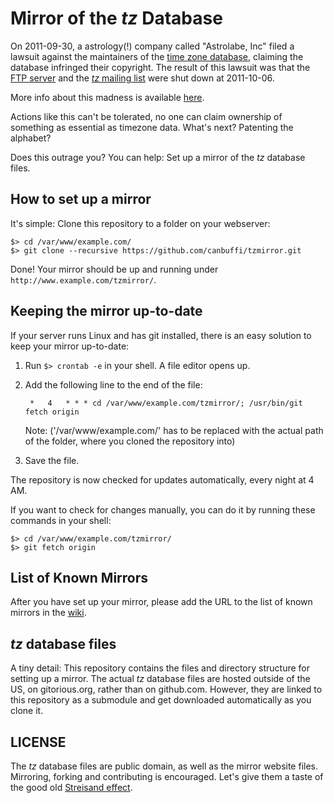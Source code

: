 Mirror of the *tz* Database
===============================================

On 2011-09-30, a astrology(!) company called "Astrolabe, Inc" filed a lawsuit against the maintainers of the [time zone database](http://www.twinsun.com/tz/tz-link.htm), claiming the database infringed their copyright. The result of this lawsuit was that the [FTP server](ftp://elsie.nci.nih.gov/pub) and the [*tz* mailing list](http://news.gmane.org/gmane.comp.time.tz) were shut down at 2011-10-06.

More info about this madness is available [here](http://www.thedailyparker.com/CommentView,guid,c5f28bae-4b9c-41ea-b7b7-8891ad63c938.aspx "The Daily Parker - Time zone database shut down").

Actions like this can't be tolerated, no one can claim ownership of something as essential as timezone data. What's next? Patenting the alphabet?

Does this outrage you? You can help: Set up a mirror of the *tz* database files.

## How to set up a mirror ##

It's simple: Clone this repository to a folder on your webserver:

	$> cd /var/www/example.com/
	$> git clone --recursive https://github.com/canbuffi/tzmirror.git

Done! Your mirror should be up and running under `http://www.example.com/tzmirror/`.

## Keeping the mirror up-to-date

If your server runs Linux and has git installed, there is an easy solution to keep your mirror up-to-date:

1. Run `$> crontab -e` in your shell. A file editor opens up.
2. Add the following line to the end of the file:

		*	4	* * * cd /var/www/example.com/tzmirror/; /usr/bin/git fetch origin
				
	Note: ('/var/www/example.com/' has to be replaced with the actual path of the folder, where you cloned the repository into)
		
3. Save the file.

The repository is now checked for updates automatically, every night at 4 AM.

If you want to check for changes manually, you can do it by running these commands in your shell:

	$> cd /var/www/example.com/tzmirror/
	$> git fetch origin

## List of Known Mirrors

After you have set up your mirror, please add the URL to the list of known mirrors in the [wiki](https://github.com/canbuffi/tzmirror/wiki).

## *tz* database files

A tiny detail: This repository contains the files and directory structure for setting up a mirror. The actual *tz* database files are hosted outside of the US, on gitorious.org, rather than on github.com. However, they are linked to this repository as a submodule and get downloaded automatically as you clone it.

## LICENSE

The *tz* database files are public domain, as well as the mirror website files. Mirroring, forking and contributing is encouraged. Let's give them a taste of the good old [Streisand effect](http://en.wikipedia.org/wiki/Streisand_effect "Streisand effect - Wikipedia, the free encyclopedia").
